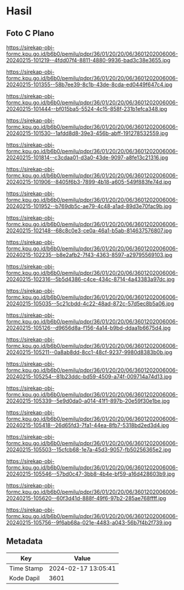 # Hasil

## Foto C Plano

https://sirekap-obj-formc.kpu.go.id/b6b0/pemilu/pdpr/36/01/20/20/06/3601202006006-20240215-101219--4fdd07f4-8811-4880-9936-bad3c38e3655.jpg

https://sirekap-obj-formc.kpu.go.id/b6b0/pemilu/pdpr/36/01/20/20/06/3601202006006-20240215-101355--58b7ee39-8c1b-43de-8cda-ed0449f647c4.jpg

https://sirekap-obj-formc.kpu.go.id/b6b0/pemilu/pdpr/36/01/20/20/06/3601202006006-20240215-101444--bf015ba5-5524-4c15-858f-231b1efca348.jpg

https://sirekap-obj-formc.kpu.go.id/b6b0/pemilu/pdpr/36/01/20/20/06/3601202006006-20240215-101530--1afdd8d8-39e3-456b-abff-191278532559.jpg

https://sirekap-obj-formc.kpu.go.id/b6b0/pemilu/pdpr/36/01/20/20/06/3601202006006-20240215-101814--c3cdaa01-d3a0-43de-9097-a8fe13c21316.jpg

https://sirekap-obj-formc.kpu.go.id/b6b0/pemilu/pdpr/36/01/20/20/06/3601202006006-20240215-101906--8405f6b3-7899-4b18-a605-549f883fe74d.jpg

https://sirekap-obj-formc.kpu.go.id/b6b0/pemilu/pdpr/36/01/20/20/06/3601202006006-20240215-101952--b769db5c-ae79-4c48-a1ad-89d3e70fac9b.jpg

https://sirekap-obj-formc.kpu.go.id/b6b0/pemilu/pdpr/36/01/20/20/06/3601202006006-20240215-102148--68c8c0e3-ce0a-46a1-b5ab-814637576807.jpg

https://sirekap-obj-formc.kpu.go.id/b6b0/pemilu/pdpr/36/01/20/20/06/3601202006006-20240215-102235--b8e2afb2-7f43-4363-8597-a29795569103.jpg

https://sirekap-obj-formc.kpu.go.id/b6b0/pemilu/pdpr/36/01/20/20/06/3601202006006-20240215-102316--5b5d4386-c4ce-434c-8714-4a43383a97dc.jpg

https://sirekap-obj-formc.kpu.go.id/b6b0/pemilu/pdpr/36/01/20/20/06/3601202006006-20240215-105035--5c21cbdd-4c22-48ad-872c-57d5ec8b5a06.jpg

https://sirekap-obj-formc.kpu.go.id/b6b0/pemilu/pdpr/36/01/20/20/06/3601202006006-20240215-105126--d9656d8a-f156-4a14-b9bd-ddaa1b6675d4.jpg

https://sirekap-obj-formc.kpu.go.id/b6b0/pemilu/pdpr/36/01/20/20/06/3601202006006-20240215-105211--0a8ab8dd-8cc1-48cf-9237-9980d8383b0b.jpg

https://sirekap-obj-formc.kpu.go.id/b6b0/pemilu/pdpr/36/01/20/20/06/3601202006006-20240215-105254--81b23ddc-bd59-4509-a74f-009714a74d13.jpg

https://sirekap-obj-formc.kpu.go.id/b6b0/pemilu/pdpr/36/01/20/20/06/3601202006006-20240215-105339--5e9d0da0-a014-41f1-897b-20e59f30e1be.jpg

https://sirekap-obj-formc.kpu.go.id/b6b0/pemilu/pdpr/36/01/20/20/06/3601202006006-20240215-105418--26d65fd3-7fa1-44ea-8fb7-5318bd2ed3d4.jpg

https://sirekap-obj-formc.kpu.go.id/b6b0/pemilu/pdpr/36/01/20/20/06/3601202006006-20240215-105503--15cfcb68-1e7a-45d3-9057-fb50256365e2.jpg

https://sirekap-obj-formc.kpu.go.id/b6b0/pemilu/pdpr/36/01/20/20/06/3601202006006-20240215-105546--57bd0c47-3bb8-4b4e-bf59-a16d428603b9.jpg

https://sirekap-obj-formc.kpu.go.id/b6b0/pemilu/pdpr/36/01/20/20/06/3601202006006-20240215-105620--60f3d41d-888f-49f6-97b2-285ae768ffff.jpg

https://sirekap-obj-formc.kpu.go.id/b6b0/pemilu/pdpr/36/01/20/20/06/3601202006006-20240215-105756--9f6ab68a-021e-4483-a043-56b7f4b2f739.jpg


## Metadata

| Key        | Value               |
| ---------- | ------------------- |
| Time Stamp | 2024-02-17 13:05:41 |
| Kode Dapil | 3601                |



